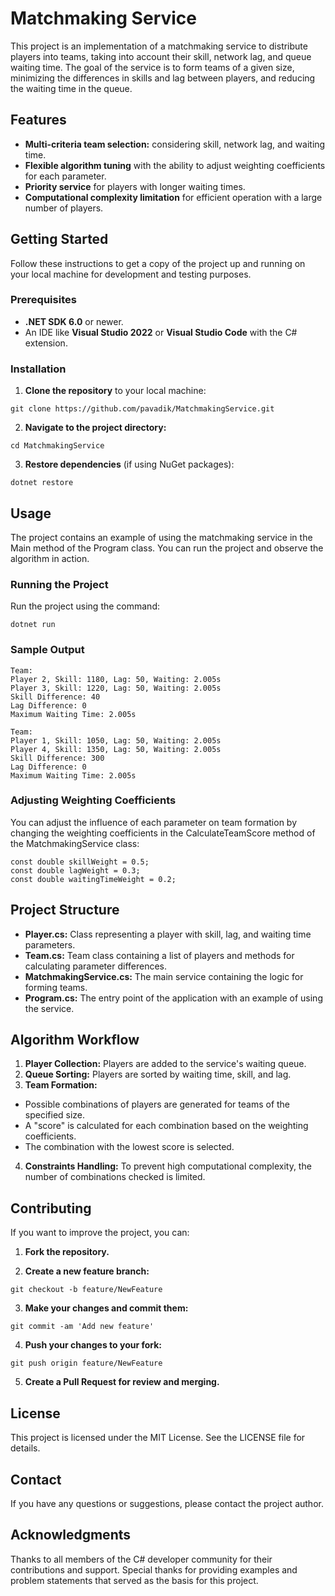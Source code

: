 # Matchmaking Service 

This project is an implementation of a matchmaking service to distribute players into teams, taking into account their skill, network lag, and queue waiting time. The goal of the service is to form teams of a given size, minimizing the differences in skills and lag between players, and reducing the waiting time in the queue.

## Features
* **Multi-criteria team selection:** considering skill, network lag, and waiting time.
* **Flexible algorithm tuning** with the ability to adjust weighting coefficients for each parameter.
* **Priority service** for players with longer waiting times.
* **Computational complexity limitation** for efficient operation with a large number of players.

## Getting Started
Follow these instructions to get a copy of the project up and running on your local machine for development and testing purposes.

### Prerequisites
* **.NET SDK 6.0** or newer.
* An IDE like **Visual Studio 2022** or **Visual Studio Code** with the C# extension.

### Installation
1. **Clone the repository** to your local machine:
```
git clone https://github.com/pavadik/MatchmakingService.git
```
2. **Navigate to the project directory:**
```
cd MatchmakingService
```
3. **Restore dependencies** (if using NuGet packages):
```
dotnet restore
```

## Usage

The project contains an example of using the matchmaking service in the Main method of the Program class. You can run the project and observe the algorithm in action.

### Running the Project

Run the project using the command:
```
dotnet run
```

### Sample Output
```
Team:
Player 2, Skill: 1180, Lag: 50, Waiting: 2.005s
Player 3, Skill: 1220, Lag: 50, Waiting: 2.005s
Skill Difference: 40
Lag Difference: 0
Maximum Waiting Time: 2.005s

Team:
Player 1, Skill: 1050, Lag: 50, Waiting: 2.005s
Player 4, Skill: 1350, Lag: 50, Waiting: 2.005s
Skill Difference: 300
Lag Difference: 0
Maximum Waiting Time: 2.005s
```

### Adjusting Weighting Coefficients

You can adjust the influence of each parameter on team formation by changing the weighting coefficients in the CalculateTeamScore method of the MatchmakingService class:
```
const double skillWeight = 0.5;
const double lagWeight = 0.3;
const double waitingTimeWeight = 0.2;
```

## Project Structure
* **Player.cs:** Class representing a player with skill, lag, and waiting time parameters.
* **Team.cs:** Team class containing a list of players and methods for calculating parameter differences.
* **MatchmakingService.cs:** The main service containing the logic for forming teams.
* **Program.cs:** The entry point of the application with an example of using the service.

## Algorithm Workflow
1. **Player Collection:** Players are added to the service's waiting queue.
2. **Queue Sorting:** Players are sorted by waiting time, skill, and lag.
3. **Team Formation:**
* Possible combinations of players are generated for teams of the specified size.
* A "score" is calculated for each combination based on the weighting coefficients.
* The combination with the lowest score is selected.
4. **Constraints Handling:** To prevent high computational complexity, the number of combinations checked is limited.

## Contributing

If you want to improve the project, you can:

1. **Fork the repository.**

2. **Create a new feature branch:**
```
git checkout -b feature/NewFeature
```

3. **Make your changes and commit them:**
```
git commit -am 'Add new feature'
```

4. **Push your changes to your fork:**
```
git push origin feature/NewFeature
```

5. **Create a Pull Request for review and merging.**

## License
This project is licensed under the MIT License. See the LICENSE file for details.

## Contact
If you have any questions or suggestions, please contact the project author.

## Acknowledgments
Thanks to all members of the C# developer community for their contributions and support.
Special thanks for providing examples and problem statements that served as the basis for this project.
